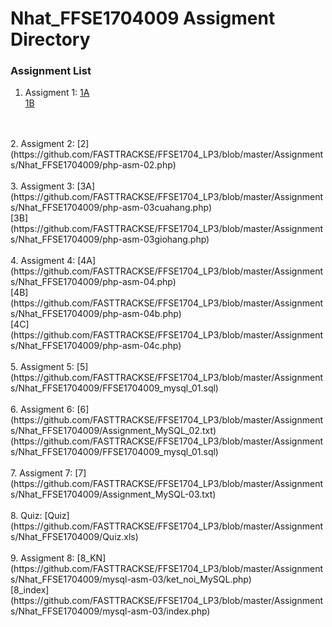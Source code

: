 # Nhat_FFSE1704009 Assigment Directory

### Assignment List

1. Assigment 1: [1A](https://github.com/FASTTRACKSE/FFSE1704_LP3/blob/master/Assignments/Nhat_FFSE1704009/php-asm-01.php)<br>[1B](https://github.com/FASTTRACKSE/FFSE1704_LP3/blob/master/Assignments/Nhat_FFSE1704009/php-asm-01b.php)
<br>
<br>
2. Assigment 2: [2](https://github.com/FASTTRACKSE/FFSE1704_LP3/blob/master/Assignments/Nhat_FFSE1704009/php-asm-02.php)
<br>
<br>
3. Assigment 3: [3A](https://github.com/FASTTRACKSE/FFSE1704_LP3/blob/master/Assignments/Nhat_FFSE1704009/php-asm-03cuahang.php)<br> [3B](https://github.com/FASTTRACKSE/FFSE1704_LP3/blob/master/Assignments/Nhat_FFSE1704009/php-asm-03giohang.php)
<br>
<br>
4. Assigment 4: [4A](https://github.com/FASTTRACKSE/FFSE1704_LP3/blob/master/Assignments/Nhat_FFSE1704009/php-asm-04.php)<br> [4B](https://github.com/FASTTRACKSE/FFSE1704_LP3/blob/master/Assignments/Nhat_FFSE1704009/php-asm-04b.php)<br> [4C](https://github.com/FASTTRACKSE/FFSE1704_LP3/blob/master/Assignments/Nhat_FFSE1704009/php-asm-04c.php)
<br>
<br>
5. Assigment 5: [5](https://github.com/FASTTRACKSE/FFSE1704_LP3/blob/master/Assignments/Nhat_FFSE1704009/FFSE1704009_mysql_01.sql)
<br>
<br>
6. Assigment 6: [6](https://github.com/FASTTRACKSE/FFSE1704_LP3/blob/master/Assignments/Nhat_FFSE1704009/Assignment_MySQL_02.txt)<br>(https://github.com/FASTTRACKSE/FFSE1704_LP3/blob/master/Assignments/Nhat_FFSE1704009/FFSE1704009_mysql_01.sql)
<br>
<br>
7. Assigment 7: [7](https://github.com/FASTTRACKSE/FFSE1704_LP3/blob/master/Assignments/Nhat_FFSE1704009/Assignment_MySQL-03.txt)
<br>
<br>
8. Quiz: [Quiz](https://github.com/FASTTRACKSE/FFSE1704_LP3/blob/master/Assignments/Nhat_FFSE1704009/Quiz.xls)
<br>
<br>
9. Assigment 8: [8_KN](https://github.com/FASTTRACKSE/FFSE1704_LP3/blob/master/Assignments/Nhat_FFSE1704009/mysql-asm-03/ket_noi_MySQL.php)<br>[8_index](https://github.com/FASTTRACKSE/FFSE1704_LP3/blob/master/Assignments/Nhat_FFSE1704009/mysql-asm-03/index.php)
<br>
